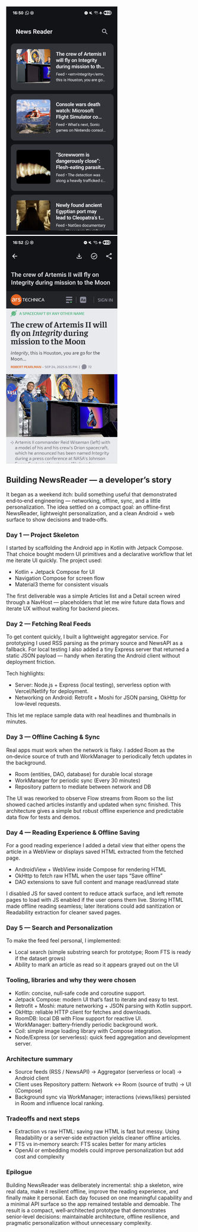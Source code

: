 <p float="left">
<img src="https://github.com/adapdesign/newsreader/blob/main/images/app.png" alt="Alt text" width="300" />
<img src="https://github.com/adapdesign/newsreader/blob/main/images/article.png" alt="Alt text" width="300" />
</p>

## Building NewsReader — a developer’s story

It began as a weekend itch: build something useful that demonstrated end‑to‑end engineering — networking, offline, sync, and a little personalization. The idea settled on a compact goal: an offline‑first NewsReader, lightweight personalization, and a clean Android + web surface to show decisions and trade‑offs.

### Day 1 — Project Skeleton

I started by scaffolding the Android app in Kotlin with Jetpack Compose. That choice bought modern UI primitives and a declarative workflow that let me iterate UI quickly. The project used:

- Kotlin + Jetpack Compose for UI
- Navigation Compose for screen flow
- Material3 theme for consistent visuals

The first deliverable was a simple Articles list and a Detail screen wired through a NavHost — placeholders that let me wire future data flows and iterate UX without waiting for backend pieces.

### Day 2 — Fetching Real Feeds

To get content quickly, I built a lightweight aggregator service. For prototyping I used RSS parsing as the primary source and NewsAPI as a fallback. For local testing I also added a tiny Express server that returned a static JSON payload — handy when iterating the Android client without deployment friction.

Tech highlights:

- Server: Node.js + Express (local testing), serverless option with Vercel/Netlify for deployment.
- Networking on Android: Retrofit + Moshi for JSON parsing, OkHttp for low‑level requests.

This let me replace sample data with real headlines and thumbnails in minutes.

### Day 3 — Offline Caching & Sync

Real apps must work when the network is flaky. I added Room as the on‑device source of truth and WorkManager to periodically fetch updates in the background.

- Room (entities, DAO, database) for durable local storage
- WorkManager for periodic sync (Every 30 minutes)
- Repository pattern to mediate between network and DB

The UI was reworked to observe Flow streams from Room so the list showed cached articles instantly and updated when sync finished. This architecture gives a simple but robust offline experience and predictable data flow for tests and demos.

### Day 4 — Reading Experience & Offline Saving

For a good reading experience I added a detail view that either opens the article in a WebView or displays saved HTML extracted from the fetched page.

- AndroidView + WebView inside Compose for rendering HTML
- OkHttp to fetch raw HTML when the user taps “Save offline”
- DAO extensions to save full content and manage read/unread state

I disabled JS for saved content to reduce attack surface, and left remote pages to load with JS enabled if the user opens them live. Storing HTML made offline reading seamless; later iterations could add sanitization or Readability extraction for cleaner saved pages.

### Day 5 — Search and Personalization

To make the feed feel personal, I implemented:

- Local search (simple substring search for prototype; Room FTS is ready if the dataset grows)
- Ability to mark an article as read so it appears grayed out on the UI

### Tooling, libraries and why they were chosen

- Kotlin: concise, null‑safe code and coroutine support.
- Jetpack Compose: modern UI that’s fast to iterate and easy to test.
- Retrofit + Moshi: mature networking + JSON parsing with Kotlin support.
- OkHttp: reliable HTTP client for fetches and downloads.
- RoomDB: local DB with Flow support for reactive UI.
- WorkManager: battery‑friendly periodic background work.
- Coil: simple image loading library with Compose integration.
- Node/Express (or serverless): quick feed aggregation and development server.

### Architecture summary

- Source feeds (RSS / NewsAPI) → Aggregator (serverless or local) → Android client
- Client uses Repository pattern: Network ↔ Room (source of truth) → UI (Compose)
- Background sync via WorkManager; interactions (views/likes) persisted in Room and influence local ranking.

### Tradeoffs and next steps

- Extraction vs raw HTML: saving raw HTML is fast but messy. Using Readability or a server‑side extraction yields cleaner offline articles.
- FTS vs in‑memory search: FTS scales better for many articles
- OpenAI or embedding models could improve personalization but add cost and complexity

### Epilogue
Building NewsReader was deliberately incremental: ship a skeleton, wire real data, make it resilient offline, improve the reading experience, and finally make it personal. Each day focused on one meaningful capability and a minimal API surface so the app remained testable and demoable. The result is a compact, well‑architected prototype that demonstrates senior‑level decisions: maintainable architecture, offline resilience, and pragmatic personalization without unnecessary complexity.

